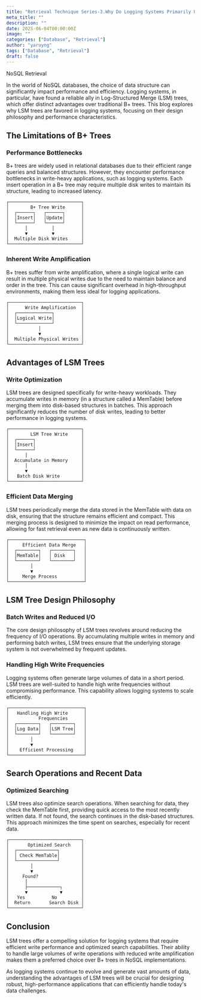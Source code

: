 ```yaml
---
title: "Retrieval Technique Series-3.Why Do Logging Systems Primarily Use LSM Trees Instead of B+ Trees?"
meta_title: ""
description: ""
date: 2025-06-04T00:00:00Z
image: ""
categories: ["Database", "Retrieval"]
author: "yaruyng"
tags: ["Database", "Retrieval"]
draft: false
---
```

NoSQL Retrieval
<!--more-->

In the world of NoSQL databases, the choice of data structure can significantly impact performance and efficiency. Logging systems, in particular, have found a reliable ally in Log-Structured Merge (LSM) trees, which offer distinct advantages over traditional B+ trees. This blog explores why LSM trees are favored in logging systems, focusing on their design philosophy and performance characteristics.

## The Limitations of B+ Trees

### Performance Bottlenecks

B+ trees are widely used in relational databases due to their efficient range queries and balanced structures. However, they encounter performance bottlenecks in write-heavy applications, such as logging systems. Each insert operation in a B+ tree may require multiple disk writes to maintain its structure, leading to increased latency.

```
┌───────────────────────────┐
│        B+ Tree Write      │
│  ┌──────┐   ┌──────┐      │
│  │Insert│   │Update│      │
│  └──────┘   └──────┘      │
│      │         │          │
│      ▼         ▼          │
│  Multiple Disk Writes     │
└───────────────────────────┘
```

### Inherent Write Amplification

B+ trees suffer from write amplification, where a single logical write can result in multiple physical writes due to the need to maintain balance and order in the tree. This can cause significant overhead in high-throughput environments, making them less ideal for logging applications.

```
┌───────────────────────────┐
│      Write Amplification  │
│  ┌─────────────┐          │
│  │Logical Write│          │
│  └─────────────┘          │
│           │               │
│           ▼               │
│  Multiple Physical Writes │
└───────────────────────────┘
```

## Advantages of LSM Trees

### Write Optimization

LSM trees are designed specifically for write-heavy workloads. They accumulate writes in memory (in a structure called a MemTable) before merging them into disk-based structures in batches. This approach significantly reduces the number of disk writes, leading to better performance in logging systems.

```
┌───────────────────────────┐
│        LSM Tree Write     │
│  ┌──────┐                 │
│  │Insert│                 │
│  └──────┘                 │
│      │                    │
│  Accumulate in Memory     │
│      │                    │
│      ▼                    │
│   Batch Disk Write        │
└───────────────────────────┘
```

### Efficient Data Merging

LSM trees periodically merge the data stored in the MemTable with data on disk, ensuring that the structure remains efficient and compact. This merging process is designed to minimize the impact on read performance, allowing for fast retrieval even as new data is continuously written.

```
┌────────────────────────────┐
│     Efficient Data Merge   │
│  ┌────────┐   ┌────────┐   │
│  │MemTable│   │ Disk   │   │
│  └────────┘   └────────┘   │
│        │                   │
│        ▼                   │
│     Merge Process          │
└────────────────────────────┘
```

## LSM Tree Design Philosophy

### Batch Writes and Reduced I/O

The core design philosophy of LSM trees revolves around reducing the frequency of I/O operations. By accumulating multiple writes in memory and performing batch writes, LSM trees ensure that the underlying storage system is not overwhelmed by frequent updates.

### Handling High Write Frequencies

Logging systems often generate large volumes of data in a short period. LSM trees are well-suited to handle high write frequencies without compromising performance. This capability allows logging systems to scale efficiently.

```
┌────────────────────────────┐
│   Handling High Write      │
│           Frequencies      │
│  ┌────────┐   ┌────────┐   │
│  │Log Data│   │LSM Tree│   │
│  └────────┘   └────────┘   │
│        │                   │
│        ▼                   │
│    Efficient Processing    │
└────────────────────────────┘
```

## Search Operations and Recent Data

### Optimized Searching

LSM trees also optimize search operations. When searching for data, they check the MemTable first, providing quick access to the most recently written data. If not found, the search continues in the disk-based structures. This approach minimizes the time spent on searches, especially for recent data.

```
┌───────────────────────────┐
│       Optimized Search    │
│  ┌───────────────┐        │
│  │ Check MemTable│        │
│  └───────────────┘        │
│        │                  │
│        ▼                  │
│     Found?                │
│      │                    │
│      ├────────────┐       │
│      ▼            ▼       │
│   Yes          No         │
│  Return       Search Disk │
└───────────────────────────┘
```

## Conclusion

LSM trees offer a compelling solution for logging systems that require efficient write performance and optimized search capabilities. Their ability to handle large volumes of write operations with reduced write amplification makes them a preferred choice over B+ trees in NoSQL implementations.

As logging systems continue to evolve and generate vast amounts of data, understanding the advantages of LSM trees will be crucial for designing robust, high-performance applications that can efficiently handle today's data challenges.
